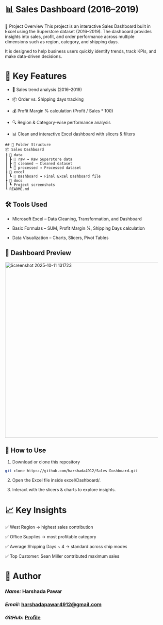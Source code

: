 # 📊 Sales Dashboard (2016–2019)


📌 Project Overview
This project is an interactive Sales Dashboard built in Excel using the Superstore dataset (2016–2019).
The dashboard provides insights into sales, profit, and order performance across multiple dimensions such as region, category, and shipping days.

It is designed to help business users quickly identify trends, track KPIs, and make data-driven decisions.


# 🎯 Key Features

 - 📅 Sales trend analysis (2016–2019)

- 📦 Order vs. Shipping days tracking

- 💰 Profit Margin % calculation (Profit / Sales * 100)

- 🔍 Region & Category-wise performance analysis

- 📊 Clean and interactive Excel dashboard with slicers & filters



```
## 📂 Folder Structure
📦 Sales Dashboard
┣ 📂 data
┃ ┣ 📂 raw → Raw Superstore data
┃ ┣ 📂 cleaned → Cleaned dataset
┃ ┗ 📂 processed → Processed dataset
┣ 📂 excel
┃ ┗ 📂 Dashboard → Final Excel Dashboard file
┣ 📂 docs
┃ ┗ Project screenshots
┗ README.md
```





## 🛠️ Tools Used

-  Microsoft Excel  – Data Cleaning, Transformation, and Dashboard

-  Basic Formulas – SUM, Profit Margin %, Shipping Days calculation

- Data Visualization – Charts, Slicers, Pivot Tables






## 📸 Dashboard Preview






<img width="1138" height="577" alt="Screenshot 2025-10-11 131723" src="https://github.com/user-attachments/assets/563dd167-b77f-49b2-87d2-df6b9c091113" />







## 🚀 How to Use

1. Download or clone this repository

 ```bash
git clone https://github.com/harshada4912/Sales-Dashboard.git
```

2. Open the Excel file inside excel/Dashboard/.
  

3. Interact with the slicers & charts to explore insights.





# 📈 Key Insights

✅ West Region → highest sales contribution

✅ Office Supplies → most profitable category

✅ Average Shipping Days ~ 4 → standard across ship modes

✅ Top Customer: Sean Miller contributed maximum sales




# 👤 Author

### *Name:* Harshada Pawar
### *Email:* harshadapawar4912@gmail.com
### *GitHub:* [Profile](https://github.com/harshada4912)



